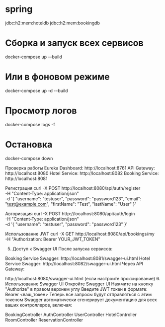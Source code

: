 # spring

jdbc:h2:mem:hoteldb
jdbc:h2:mem:bookingdb



# Сборка и запуск всех сервисов
docker-compose up --build

# Или в фоновом режиме
docker-compose up -d --build

# Просмотр логов
docker-compose logs -f

# Остановка
docker-compose down

Проверка работы
Eureka Dashboard: http://localhost:8761
API Gateway: http://localhost:8080
Hotel Service: http://localhost:8082
Booking Service: http://localhost:8081

Регистрация
curl -X POST http://localhost:8080/api/auth/register \
  -H "Content-Type: application/json" \
  -d '{
    "username": "testuser",
    "password": "password123",
    "email": "test@example.com",
    "firstName": "Test",
    "lastName": "User"
  }'

Авторизация
  curl -X POST http://localhost:8080/api/auth/login \
  -H "Content-Type: application/json" \
  -d '{
    "username": "testuser",
    "password": "password123"
  }'

Использование JWT
  curl -X GET http://localhost:8080/api/bookings/my \
  -H "Authorization: Bearer YOUR_JWT_TOKEN"



  5. Доступ к Swagger UI
После запуска сервисов:

Booking Service Swagger: http://localhost:8081/swagger-ui.html
Hotel Service Swagger: http://localhost:8082/swagger-ui.html
Через API Gateway:

http://localhost:8080/swagger-ui.html (если настроите проксирование)
6. Использование Swagger UI
Откройте Swagger UI
Нажмите на кнопку "Authorize" в правом верхнем углу
Введите JWT токен в формате: Bearer <ваш_токен>
Теперь все запросы будут отправляться с этим токеном
Swagger автоматически сгенерирует документацию для всех ваших контроллеров, включая:

BookingController
AuthController
UserController
HotelController
RoomController
ReservationController